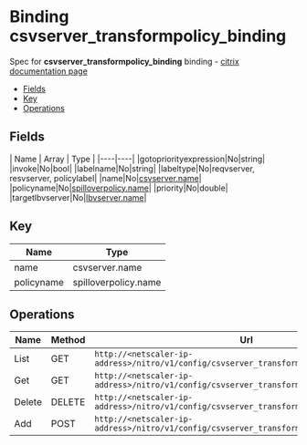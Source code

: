 # Binding csvserver_transformpolicy_binding

Spec for **csvserver_transformpolicy_binding** binding - [citrix documentation page](https://developer-docs.citrix.com/projects/netscaler-nitro-api/en/11.0/configuration/content-switching/csvserver_transformpolicy_binding/csvserver_transformpolicy_binding/)

- [Fields](#fields)
- [Key](#key)
- [Operations](#operations)

## Fields

| Name | Array | Type |
|----|----|
|gotopriorityexpression|No|string|
|invoke|No|bool|
|labelname|No|string|
|labeltype|No|reqvserver, resvserver, policylabel|
|name|No|[csvserver.name](/doc/resources/csvserver.md)|
|policyname|No|[spilloverpolicy.name](/doc/resources/spilloverpolicy.md)|
|priority|No|double|
|targetlbvserver|No|[lbvserver.name](/doc/resources/lbvserver.md)|

## Key

| Name | Type |
|----|----|
| name | csvserver.name |
| policyname | spilloverpolicy.name |

## Operations

| Name | Method | Url |
|----|----|----|
| List | GET | `http://<netscaler-ip-address>/nitro/v1/config/csvserver_transformpolicy_binding` |
| Get | GET | `http://<netscaler-ip-address>/nitro/v1/config/csvserver_transformpolicy_binding/<name>` |
| Delete | DELETE | `http://<netscaler-ip-address>/nitro/v1/config/csvserver_transformpolicy_binding/<name>` |
| Add | POST | `http://<netscaler-ip-address>/nitro/v1/config/csvserver_transformpolicy_binding` |

